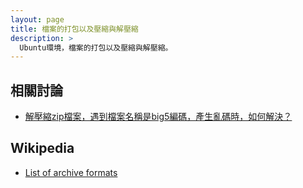 ```yaml
---
layout: page
title: 檔案的打包以及壓縮與解壓縮
description: >
  Ubuntu環境，檔案的打包以及壓縮與解壓縮。
---
```


## 相關討論

* [解壓縮zip檔案，遇到檔案名稱是big5編碼，產生亂碼時，如何解決？](/book-ubuntu-qna/read/case/file-archiving-and-compression/zip/unzip-big5.html)


## Wikipedia

* [List of archive formats](https://en.wikipedia.org/wiki/List_of_archive_formats)
